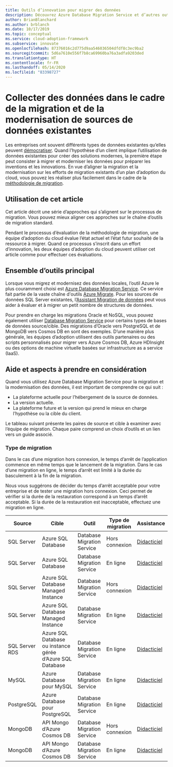 ```yaml
---
title: Outils d’innovation pour migrer des données
description: Découvrez Azure Database Migration Service et d’autres outils permettant de migrer et moderniser des données afin de les préparer aux inventions et innovations du cloud.
author: BrianBlanchard
ms.author: brblanch
ms.date: 10/17/2019
ms.topic: conceptual
ms.service: cloud-adoption-framework
ms.subservice: innovate
ms.openlocfilehash: 87376016c2d775d9aa546036504dfdf8c3ec9ba2
ms.sourcegitcommit: 5d6a7610e556f7b8ca69960ba76a3adfa9203ded
ms.translationtype: HT
ms.contentlocale: fr-FR
ms.lasthandoff: 05/14/2020
ms.locfileid: "83398727"
---
```

# <a name="collect-data-through-the-migration-and-modernization-of-existing-data-sources"></a>Collecter des données dans le cadre de la migration et de la modernisation de sources de données existantes

Les entreprises ont souvent différents types de données existantes qu’elles peuvent [démocratiser](../considerations/data.md). Quand l’hypothèse d’un client implique l’utilisation de données existantes pour créer des solutions modernes, la première étape peut consister à migrer et moderniser les données pour préparer les inventions et les innovations. En vue d’aligner la migration et la modernisation sur les efforts de migration existants d’un plan d’adoption du cloud, vous pouvez les réaliser plus facilement dans le cadre de la [méthodologie de migration](../../migrate/index.md).

## <a name="use-of-this-article"></a>Utilisation de cet article

Cet article décrit une série d’approches qui s’alignent sur le processus de migration. Vous pouvez mieux aligner ces approches sur le chaîne d’outils de migration standard.

Pendant le processus d’évaluation de la méthodologie de migration, une équipe d’adoption du cloud évalue l’état actuel et l’état futur souhaité de la ressource à migrer. Quand ce processus s’inscrit dans un effort d’innovation, les deux équipes d’adoption du cloud peuvent utiliser cet article comme pour effectuer ces évaluations.

## <a name="primary-toolset"></a>Ensemble d’outils principal

Lorsque vous migrez et modernisez des données locales, l’outil Azure le plus couramment choisi est [Azure Database Migration Service](https://docs.microsoft.com/azure/dms). Ce service fait partie de la vaste chaîne d'outils [Azure Migrate](https://docs.microsoft.com/azure/migrate/migrate-services-overview). Pour les sources de données SQL Server existantes, l’[Assistant Migration de données](https://docs.microsoft.com/sql/dma/dma-overview) peut vous aider à évaluer et à migrer un petit nombre de structures de données.

Pour prendre en charge les migrations Oracle et NoSQL, vous pouvez également utiliser [Database Migration Service](https://docs.microsoft.com/azure/dms) pour certains types de bases de données source/cible. Des migrations d’Oracle vers PostgreSQL et de MongoDB vers Cosmos DB en sont des exemples. D’une manière plus générale, les équipes d’adoption utilisent des outils partenaires ou des scripts personnalisés pour migrer vers Azure Cosmos DB, Azure HDInsight ou des options de machine virtuelle basées sur infrastructure as a service (IaaS).

## <a name="considerations-and-guidance"></a>Aide et aspects à prendre en considération

Quand vous utilisez Azure Database Migration Service pour la migration et la modernisation des données, il est important de comprendre ce qui suit :

- La plateforme actuelle pour l’hébergement de la source de données.
- La version actuelle.
- La plateforme future et la version qui prend le mieux en charge l’hypothèse ou la cible du client.

Le tableau suivant présente les paires de source et cible à examiner avec l’équipe de migration. Chaque paire comprend un choix d’outils et un lien vers un guide associé.

### <a name="migration-type"></a>Type de migration

Dans le cas d’une migration hors connexion, le temps d’arrêt de l’application commence en même temps que le lancement de la migration. Dans le cas d’une migration en ligne, le temps d’arrêt est limité à la durée du basculement à la fin de la migration.

Nous vous suggérons de décider du temps d’arrêt acceptable pour votre entreprise et de tester une migration hors connexion. Ceci permet de vérifier si la durée de la restauration correspond à un temps d’arrêt acceptable. Si la durée de la restauration est inacceptable, effectuez une migration en ligne.

| Source  | Cible  | Outil  | Type de migration | Assistance |
|---|---|---|---|---|
| SQL Server | Azure SQL Database | Database Migration Service | Hors connexion | [Didacticiel](https://docs.microsoft.com/azure/dms/tutorial-sql-server-to-azure-sql) |
| SQL Server | Azure SQL Database | Database Migration Service | En ligne | [Didacticiel](https://docs.microsoft.com/azure/dms/tutorial-sql-server-azure-sql-online) |
| SQL Server | Azure SQL Database Managed Instance | Database Migration Service | Hors connexion | [Didacticiel](https://docs.microsoft.com/azure/dms/tutorial-sql-server-to-managed-instance) |
| SQL Server | Azure SQL Database Managed Instance | Database Migration Service | En ligne | [Didacticiel](https://docs.microsoft.com/azure/dms/tutorial-sql-server-managed-instance-online) |
| SQL Server RDS | Azure SQL Database ou instance gérée d’Azure SQL Database | Database Migration Service | En ligne | [Didacticiel](https://docs.microsoft.com/azure/dms/tutorial-rds-sql-server-azure-sql-and-managed-instance-online) |
| MySQL | Azure Database pour MySQL | Database Migration Service | En ligne | [Didacticiel](https://docs.microsoft.com/azure/dms/tutorial-mysql-azure-mysql-online) |
| PostgreSQL | Azure Database pour PostgreSQL | Database Migration Service | En ligne | [Didacticiel](https://docs.microsoft.com/azure/dms/tutorial-postgresql-azure-postgresql-online) |
| MongoDB | API Mongo d’Azure Cosmos DB | Database Migration Service | Hors connexion | [Didacticiel](https://docs.microsoft.com/azure/dms/tutorial-mongodb-cosmos-db) |
| MongoDB | API Mongo d’Azure Cosmos DB | Database Migration Service | En ligne | [Didacticiel](https://docs.microsoft.com/azure/dms/tutorial-mongodb-cosmos-db-online) |
